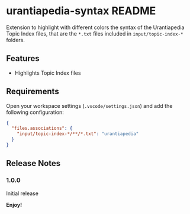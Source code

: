 # urantiapedia-syntax README

Extension to highlight with different colors the syntax of the Urantiapedia Topic Index files, that are the `*.txt` files included in `input/topic-index-*` folders.

## Features

- Highlights Topic Index files

## Requirements

Open your workspace settings (`.vscode/settings.json`) and add the following configuration:

```json
{
  "files.associations": {
    "input/topic-index-*/**/*.txt": "urantiapedia"
  }
}
```

## Release Notes

### 1.0.0

Initial release

**Enjoy!**
